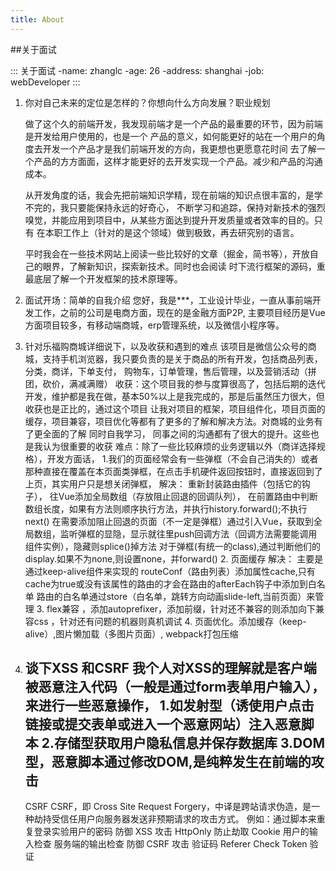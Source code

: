 ```yaml
---
title: About
--- 
```



##关于面试

::: 关于面试
    -name: zhanglc
    -age: 26
    -address: shanghai
    -job: webDeveloper
:::

1. 你对自己未来的定位是怎样的？你想向什么方向发展？职业规划

   做了这个久的前端开发，我发现前端才是一个产品的最重要的环节，因为前端是开发给用户使用的，也是一个
产品的意义，如何能更好的站在一个用户的角度去开发一个产品才是我们前端开发的方向，我更想也更愿意花时间
去了解一个产品的方方面面，这样才能更好的去开发实现一个产品。减少和产品的沟通成本。

    从开发角度的话，我会先把前端知识学精，现在前端的知识点很丰富的，是学不完的，我只要能保持永远的好奇心，
不断学习和追踪，保持对新技术的强烈嗅觉，并能应用到项目中，从某些方面达到提升开发质量或者效率的目的。只有
在本职工作上（针对的是这个领域）做到极致，再去研究别的语言。

    平时我会在一些技术网站上阅读一些比较好的文章（掘金，简书等），开放自己的眼界，了解新知识，探索新技术。同时也会阅读
时下流行框架的源码，重最底层了解一个开发框架的技术原理等。

2. 面试开场：简单的自我介绍
    您好，我是***，工业设计毕业，一直从事前端开发工作，之前的公司是电商方面，现在的是金融方面P2P,
主要项目经历是Vue方面项目较多，有移动端商城，erp管理系统，以及微信小程序等。

3. 针对乐福购商城详细说下，以及收获和遇到的难点
    该项目是微信公众号的商城，支持手机浏览器，我只要负责的是关于商品的所有开发，包括商品列表，分类，商详，下单支付，
购物车，订单管理，售后管理，以及营销活动（拼团，砍价，满减满赠）
    收获：这个项目我的参与度算很高了，包括后期的迭代开发，维护都是我在做，基本50%以上是我完成的，那是后虽然压力很大，但收获也是正比的，通过这个项目
让我对项目的框架，项目组件化，项目页面的缓存，项目兼容，项目优化等都有了更多的了解和解决方法。对商城的业务有了更全面的了解
同时自我学习， 同事之间的沟通都有了很大的提升。这些也是我认为很重要的收获
    难点：除了一些比较麻烦的业务逻辑以外（商详选择规格），开发方面话，
    1.我们的页面经常会有一些弹框（不会自己消失的）或者那种直接在覆盖在本页面类弹框，在点击手机硬件返回按钮时，直接返回到了上页，其实用户只是想关闭弹框，
    解决：
        重新封装路由插件（包括它的钩子），
        往Vue添加全局数组（存放阻止回退的回调队列），
        在前置路由中判断数组长度，如果有方法则顺序执行方法，并执行history.forward();不执行next()
        在需要添加阻止回退的页面（不一定是弹框）通过引入Vue，获取到全局数组，监听弹框的显隐，显示就往里push回调方法（回调方法需要能调用组件实例），隐藏则splice()掉方法
        对于弹框(有统一的class),通过判断他们的display.如果不为none,则设置none，并forward()
    2. 页面缓存
    解决： 主要是通过keep-alive组件来实现的
            routeConf（路由列表）添加属性cache,只有cache为true或没有该属性的路由的才会在路由的afterEach钩子中添加到白名单
        路由的白名单通过store（白名单，跳转方向动画slide-left,当前页面）来管理
    3. flex兼容 ，添加autoprefixer，添加前缀，针对还不兼容的则添加向下兼容css ，针对还有问题的机器则真机调试
    4. 页面优化。添加缓存（keep-alive）,图片懒加载（多图片页面）, webpack打包压缩 
    
 4. 谈下XSS 和CSRF
    我个人对XSS的理解就是客户端被恶意注入代码（一般是通过form表单用户输入），来进行一些恶意操作，
    1.如发射型（诱使用户点击链接或提交表单或进入一个恶意网站）注入恶意脚本
    2.存储型获取用户隐私信息并保存数据库
    3.DOM型，恶意脚本通过修改DOM,是纯粹发生在前端的攻击 
    ----- 
    CSRF CSRF，即 Cross Site Request Forgery，中译是跨站请求伪造，是一种劫持受信任用户向服务器发送非预期请求的攻击方式。
     例如：通过脚本来重复登录实验用户的密码
    防御 XSS 攻击
        HttpOnly 防止劫取 Cookie
        用户的输入检查
        服务端的输出检查
    防御 CSRF 攻击
        验证码
        Referer Check
        Token 验证

 
 
   


